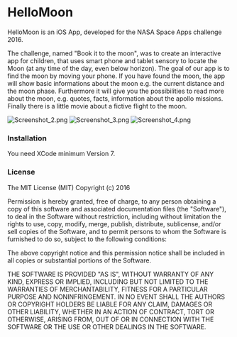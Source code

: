 # HelloMoon

HelloMoon is an iOS App, developed for the NASA Space Apps challenge 2016. 

The challenge, named "Book it to the moon", was to create an interactive app for children, that uses smart phone and tablet sensory to locate the Moon (at any time of the day, even below horizon). 
The goal of our app is to find the moon by moving your phone. If you have found the moon, the app will show basic informations about the moon e.g. the current distance and the moon phase. Furthermore it will give you the possibilities to read more about the moon, e.g. quotes, facts, information about the apollo missions. Finally there is a little movie about a fictive flight to the moon. 

![Screenshot_2.png](https://bitbucket.org/repo/6kAryn/images/686030504-Screenshot_2.png)
![Screenshot_3.png](https://bitbucket.org/repo/6kAryn/images/2946732469-Screenshot_3.png)
![Screenshot_4.png](https://bitbucket.org/repo/6kAryn/images/1270541782-Screenshot_4.png)

### Installation
You need XCode minimum Version 7.

### License 
The MIT License (MIT)
Copyright (c) 2016 <copyright holders>

Permission is hereby granted, free of charge, to any person obtaining a copy of this software and associated documentation files (the "Software"), to deal in the Software without restriction, including without limitation the rights to use, copy, modify, merge, publish, distribute, sublicense, and/or sell copies of the Software, and to permit persons to whom the Software is furnished to do so, subject to the following conditions:

The above copyright notice and this permission notice shall be included in all copies or substantial portions of the Software.

THE SOFTWARE IS PROVIDED "AS IS", WITHOUT WARRANTY OF ANY KIND, EXPRESS OR IMPLIED, INCLUDING BUT NOT LIMITED TO THE WARRANTIES OF MERCHANTABILITY, FITNESS FOR A PARTICULAR PURPOSE AND NONINFRINGEMENT. IN NO EVENT SHALL THE AUTHORS OR COPYRIGHT HOLDERS BE LIABLE FOR ANY CLAIM, DAMAGES OR OTHER LIABILITY, WHETHER IN AN ACTION OF CONTRACT, TORT OR OTHERWISE, ARISING FROM, OUT OF OR IN CONNECTION WITH THE SOFTWARE OR THE USE OR OTHER DEALINGS IN THE SOFTWARE.